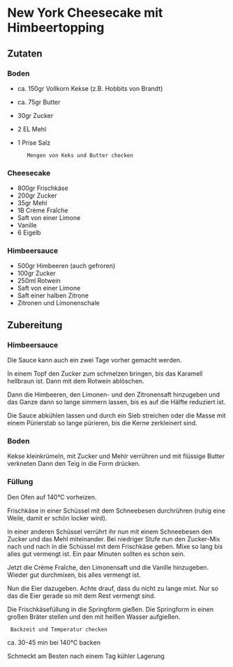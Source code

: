 # New York Cheesecake mit Himbeertopping

## Zutaten

### Boden
- ca. 150gr Vollkorn Kekse (z.B. Hobbits von Brandt)
- ca. 75gr Butter
- 30gr Zucker
- 2 EL Mehl
- 1 Prise Salz

		 Mengen von Keks und Butter checken

### Cheesecake
- 800gr Frischkäse
- 200gr Zucker
- 35gr Mehl
- 1B Crème Fraîche
- Saft von einer Limone
- Vanille
- 6 Eigelb

### Himbeersauce
- 500gr Himbeeren (auch gefroren)
- 100gr Zucker
- 250ml Rotwein
- Saft von einer Limone
- Saft einer halben Zitrone
- Zitronen und Limonenschale

## Zubereitung

### Himbeersauce

Die Sauce kann auch ein zwei Tage vorher gemacht werden.

In einem Topf den Zucker zum schmelzen bringen, bis das Karamell hellbraun ist. Dann mit dem Rotwein ablöschen.

Dann die Himbeeren, den Limonen- und den Zitronensaft hinzugeben und das Ganze dann so lange simmern lassen, bis
es auf die Hälfte reduziert ist.

Die Sauce abkühlen lassen und durch ein Sieb streichen oder die Masse mit einem Pürierstab so lange pürieren, bis
die Kerne zerkleinert sind.

### Boden

Kekse kleinkrümeln, mit Zucker und Mehlr verrühren und mit flüssige Butter verkneten
Dann den Teig in die Form drücken.

### Füllung

Den Ofen auf 140°C vorheizen.

Frischkäse in einer Schüssel mit dem Schneebesen durchrühren (ruhig eine Weile, damit er schön locker wird).

In einer anderen Schüssel verrührt ihr nun mit einem Schneebesen den Zucker und das Mehl miteinander. Bei niedriger Stufe nun den Zucker-Mix nach und nach in die Schüssel mit dem Frischkäse geben. Mixe so lang bis alles gut vermengt ist. Ein paar Minuten sollten es schon sein.

Jetzt die Crème Fraîche, den Limonensaft und die Vanille hinzugeben. Wieder gut durchmixen, bis alles vermengt ist.

Nun die Eier dazugeben. Achte drauf, dass du nicht zu lange mixt. Nur so das die Eier gerade so mit dem Rest vermengt sind.

Die Frischkäsefüllung in die Springform gießen. Die Springform in einen großen Bräter stellen und den mit heißen Wasser aufgießen.

	 Backzeit und Temperatur checken

ca. 30-45 min bei 140°C backen

Schmeckt am Besten nach einem Tag kühler Lagerung
